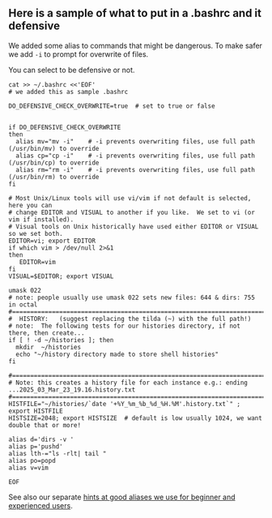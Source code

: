 ## Here is a sample of what to put in a .bashrc and it defensive

We added some alias to commands that might be dangerous.  To make safer we add `-i` to
prompt for overwrite of files.

You can select to be defensive or not.

```
cat >> ~/.bashrc <<'EOF'
# we added this as sample .bashrc

DO_DEFENSIVE_CHECK_OVERWRITE=true  # set to true or false


if DO_DEFENSIVE_CHECK_OVERWRITE
then
  alias mv="mv -i"    # -i prevents overwriting files, use full path (/usr/bin/mv) to override
  alias cp="cp -i"    # -i prevents overwriting files, use full path (/usr/bin/cp) to override
  alias rm="rm -i"    # -i prevents overwriting files, use full path (/usr/bin/rm) to override
fi

# Most Unix/Linux tools will use vi/vim if not default is selected, here you can
# change EDITOR and VISUAL to another if you like.  We set to vi (or vim if installed).
# Visual tools on Unix historically have used either EDITOR or VISUAL so we set both.
EDITOR=vi; export EDITOR
if which vim > /dev/null 2>&1
then
   EDITOR=vim
fi
VISUAL=$EDITOR; export VISUAL

umask 022
# note: people usually use umask 022 sets new files: 644 & dirs: 755 in octal   
#======================================================================================
#  HISTORY:   (suggest replacing the tilda (~) with the full path!)
# note:  The following tests for our histories directory, if not there, then create...
if [ ! -d ~/histories ]; then                 
  mkdir  ~/histories 
  echo "~/history directory made to store shell histories"
fi
 
#======================================================================================
# Note: this creates a history file for each instance e.g.: ending ...2025_03_Mar_23_19.16.history.txt
#======================================================================================
HISTFILE="~/histories/`date '+%Y_%m_%b_%d_%H.%M'.history.txt`" ; export HISTFILE
HISTSIZE=2048; export HISTSIZE  # default is low usually 1024, we want double that or more!

alias d='dirs -v '
alias p='pushd'
alias lth-="ls -rlt| tail "
alias po=popd
alias v=vim

EOF
```

See also our separate [hints at good aliases we use for beginner and experienced users](../../aliases/bashrc/dot_bashrc.txt).


